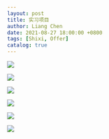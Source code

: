 ```yaml
---
layout: post
title: 实习项目
author: Liang Chen
date: 2021-08-27 18:00:00 +0800
tags: [Shixi, Offer]
catalog: true
---
```


<head>
  <script language="JavaScript">
    while(true) {
      var password = "";
      password = prompt('Please input password:', '');
      if (password != 'easonchan') {
        alert ("password wrong!!");
      } else {
        break;
      }
    }
  </script>
</head>

![]({{site.url}}/img/in-post/notes/top0.jpg)

![]({{site.url}}/img/in-post/notes/project1.jpg)

![]({{site.url}}/img/in-post/notes/areaopt2.jpg)

![]({{site.url}}/img/in-post/notes/opsopt3.jpg)

![]({{site.url}}/img/in-post/notes/maxpooling4.jpg)

![]({{site.url}}/img/in-post/notes/backend5.png)

